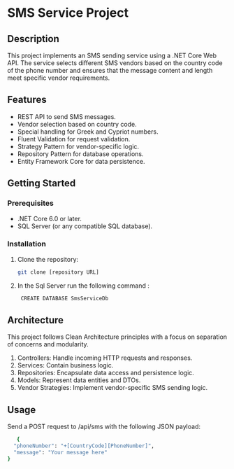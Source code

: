 # SMS Service Project

## Description

This project implements an SMS sending service using a .NET Core Web API. The service selects different SMS vendors based on the country code of the phone number and ensures that the message content and length meet specific vendor requirements.

## Features

- REST API to send SMS messages.
- Vendor selection based on country code.
- Special handling for Greek and Cypriot numbers.
- Fluent Validation for request validation.
- Strategy Pattern for vendor-specific logic.
- Repository Pattern for database operations.
- Entity Framework Core for data persistence.

## Getting Started

### Prerequisites

- .NET Core 6.0 or later.
- SQL Server (or any compatible SQL database).

### Installation

1. Clone the repository:
   ```bash
   git clone [repository URL]
   
2. In the Sql Server run the following command :
   ```bash
    CREATE DATABASE SmsServiceDb

## Architecture
This project follows Clean Architecture principles with a focus on separation of concerns and modularity.

1. Controllers: Handle incoming HTTP requests and responses.
2. Services: Contain business logic.
3. Repositories: Encapsulate data access and persistence logic.
4. Models: Represent data entities and DTOs.
5. Vendor Strategies: Implement vendor-specific SMS sending logic.

## Usage
Send a POST request to /api/sms with the following JSON payload:
   ```bash
      {
     "phoneNumber": "+[CountryCode][PhoneNumber]",
     "message": "Your message here"
   }
